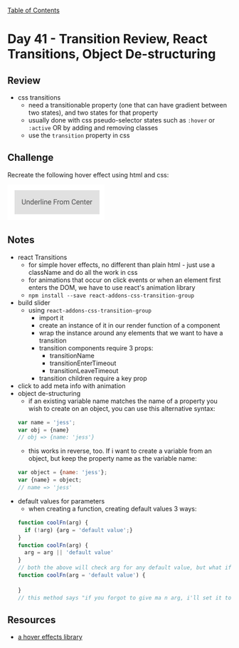 [Table of Contents](/README.md)

# Day 41 - Transition Review, React Transitions, Object De-structuring

## Review
- css transitions
  - need a transitionable property (one that can have gradient between two states), and two states for that property
  - usually done with css pseudo-selector states such as `:hover` or `:active` OR by adding and removing classes
  - use the `transition` property in css

## Challenge
Recreate the following hover effect using html and css:

![](../images/hover.gif)

## Notes
- react Transitions
  - for simple hover effects, no different than plain html - just use a className and do all the work in css
  - for animations that occur on click events or when an element first enters the DOM, we have to use react's animation library
  - `npm install --save react-addons-css-transition-group`
- build slider
  - using `react-addons-css-transition-group`
    - import it
    - create an instance of it in our render function of a component
    - wrap the instance around any elements that we want to have a transition
    - transition components require 3 props:
      - transitionName
      - transitionEnterTimeout
      - transitionLeaveTimeout
    - transition children require a key prop
- click to add meta info with animation
- object de-structuring
  - if an existing variable name matches the name of a property you wish to create on an object, you can use this alternative syntax:
  ```js
  var name = 'jess';
  var obj = {name}
  // obj => {name: 'jess'}
  ```
  - this works in reverse, too. If i want to create a variable from an object, but keep the property name as the variable name:
  ```js
  var object = {name: 'jess'};
  var {name} = object;
  // name => 'jess'
  ```
- default values for parameters
  - when creating a function, creating default values 3 ways:
  ```js
  function coolFn(arg) {
    if (!arg) {arg = 'default value';}
  }
  function coolFn(arg) {
    arg = arg || 'default value'
  }
  // both the above will check arg for any default value, but what if arg IS passed in but it's falsey?
  function coolFn(arg = 'default value') {

  }
  // this method says "if you forgot to give ma n arg, i'll set it to 'default value'"
  ```

## Resources
- [a hover effects library](http://ianlunn.github.io/Hover/)
